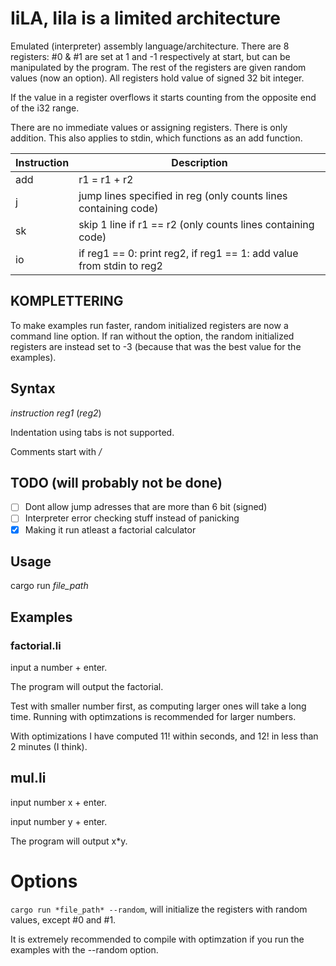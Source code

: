 # IiLA, Iila is a limited architecture

Emulated (interpreter) assembly language/architecture.
There are 8 registers:
#0 & #1 are set at 1 and -1 respectively at start, but can be manipulated by the program.
The rest of the registers are given
random values (now an option). All registers hold value of
signed 32 bit integer.

If the value in a register overflows it starts counting
from the opposite end of the i32 range.

There are no immediate values or assigning registers.
There is only addition. This also applies to stdin,
which functions as an add function.

Instruction | Description
-- | --
add | r1 = r1 + r2
j | jump lines specified in reg (only counts lines containing code)
sk | skip 1 line if r1 == r2 (only counts lines containing code)
io | if reg1 == 0: print reg2, if reg1 == 1: add value from stdin to reg2

## KOMPLETTERING
To make examples run faster, random initialized registers are now a command line
option. If ran without the option, the random initialized registers
are instead set to -3 (because that was the best value for the examples).

## Syntax
*instruction* *reg1* (*reg2*)

Indentation using tabs is not supported.

Comments start with */*

## TODO (will probably not be done)
- [ ] Dont allow jump adresses that are more than 6 bit (signed)
- [ ] Interpreter error checking stuff instead of panicking
- [x] Making it run atleast a factorial calculator

## Usage
cargo run *file_path*

## Examples
### factorial.li
input a number + enter.

The program will output the factorial.

Test with smaller number first, as computing larger ones will take a long time.
Running with optimzations is recommended for larger numbers.

With optimizations I have computed 11! within seconds, and 12! in less
than 2 minutes (I think).

## mul.li
input number x + enter.

input number y + enter.

The program will output x*y.

# Options
`cargo run *file_path* --random`, will initialize the registers with random
values, except #0 and #1.

It is extremely recommended to compile with optimzation if you run the examples with the --random option.